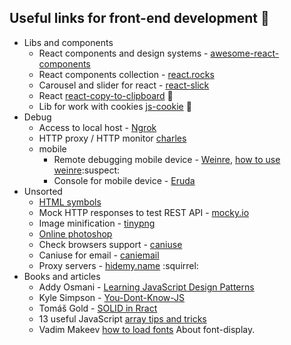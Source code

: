 ## Useful links for front-end development :rocket:

* Libs and components
  * React components and design systems - [awesome-react-components](https://github.com/brillout/awesome-react-components)
  * React components collection - [react.rocks](https://react.rocks/)
  * Сarousel and slider for react - [react-slick](https://react-slick.neostack.com/)
  * React [react-copy-to-clipboard](https://github.com/nkbt/react-copy-to-clipboard) :dancers:
  * Lib for work with cookies [js-cookie](https://github.com/js-cookie/js-cookie) :cookie:
* Debug
  * Access to local host - [Ngrok](https://ngrok.com/)
  * HTTP proxy / HTTP monitor [charles](https://www.charlesproxy.com/)
  * mobile
    * Remote debugging mobile device - [Weinre](http://people.apache.org/~pmuellr/weinre/docs/latest/Running.html), 
      [how to use weinre](http://www.codeblocq.com/2016/03/Remote-Web-Debugging-with-weinre/):suspect:
    * Console for mobile device - [Eruda](https://github.com/liriliri/eruda)
* Unsorted
  * [HTML symbols](https://www.htmlsymbols.xyz/unicode/U+1F9E1)
  * Mock HTTP responses to test REST API - [mocky.io](https://www.mocky.io/)
  * Image minification - [tinypng](https://tinypng.com/)
  * [Online photoshop](https://photoshop-online.biz/edit_photo/)
  * Check browsers support - [caniuse](https://caniuse.com/)
  * Caniuse for email - [caniemail](https://www.caniemail.com/)
  * Proxy servers - [hidemy.name](https://hidemy.name/ru/proxy-list/) :squirrel:
* Books and articles
  * Addy Osmani - [Learning JavaScript Design Patterns](https://caniuse.com/)
  * Kyle Simpson - [You-Dont-Know-JS](https://caniuse.com/)
  * Tomáš Gold -
 [SOLID in Rract](https://blog.usejournal.com/how-to-apply-solid-principles-in-react-applications-6c964091a982)
  * 13 useful JavaScript [array tips and tricks](https://dev.to/duomly/13-useful-javascript-array-tips-and-tricks-you-should-know-2jfo)
  * Vadim Makeev [how to load fonts](https://htmlacademy.ru/blog/useful/css/short-14) About font-display.
